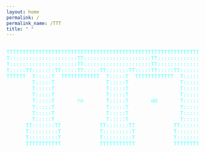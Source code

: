 ```yaml
---
layout: home
permalink: /
permalink_name: /TTT
title: " " 
---
```


<pre style="color: #55FFFF;">
<center>
TTTTTTTTTTTTTTTTTTTTTTTTTTTTTTTTTTTTTTTTTTTTTTTTTTTTTTTTTTTTTTTTTTTTT
T:::::::::::::::::::::TT:::::::::::::::::::::TT:::::::::::::::::::::T
T:::::::::::::::::::::TT:::::::::::::::::::::TT:::::::::::::::::::::T
T:::::TT:::::::TT:::::TT:::::TT:::::::TT:::::TT:::::TT:::::::TT:::::T
TTTTTT  T:::::T  TTTTTTTTTTTT  T:::::T  TTTTTTTTTTTT  T:::::T  TTTTTT
        T:::::T                T:::::T                T:::::T        
        T:::::T                T:::::T                T:::::T        
        T:::::T                T:::::T                T:::::T        
        T:::::T       את‎       T:::::T       αΩ       T:::::T        
        T:::::T                T:::::T                T:::::T        
        T:::::T                T:::::T                T:::::T        
        T:::::T                T:::::T                T:::::T        
      TT:::::::TT            TT:::::::TT            TT:::::::TT      
      T:::::::::T            T:::::::::T            T:::::::::T      
      T:::::::::T            T:::::::::T            T:::::::::T      
      TTTTTTTTTTT            TTTTTTTTTTT            TTTTTTTTTTT      
      </center>
</pre>